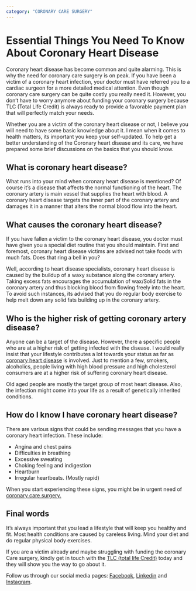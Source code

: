 ```yaml
---
category: "CORONARY CARE SURGERY"
---
```


# Essential Things You Need To Know About Coronary Heart Disease

Coronary heart disease has become common and quite alarming. This is why the need for coronary care surgery is on peak. If you have been a victim of a coronary heart infection, your doctor must have referred you to a cardiac surgeon for a more detailed medical attention. Even though coronary care surgery can be quite costly you really need it. However, you don’t have to worry anymore about funding your coronary surgery because TLC (Total Life Credit) is always ready to provide a favorable payment plan that will perfectly match your needs.

Whether you are a victim of the coronary heart disease or not, I believe you will need to have some basic knowledge about it. I mean when it comes to health matters, its important you keep your self-updated. To help get a better understanding of the Coronary heart disease and its care, we have prepared some brief discussions on the basics that you should know.

## What is coronary heart disease?

What runs into your mind when coronary heart disease is mentioned? Of course it’s a disease that affects the normal functioning of the heart. The coronary artery is main vessel that supplies the heart with blood. A coronary heart disease targets the inner part of the coronary artery and damages it in a manner that alters the normal blood flow into the heart.

## What causes the coronary heart disease?

If you have fallen a victim to the coronary heart disease, you doctor must have given you a special diet routine that you should maintain. First and foremost, coronary heart disease victims are advised not take foods with much fats. Does that ring a bell in you?

Well, according to heart disease specialists, coronary heart disease is caused by the buildup of a waxy substance along the coronary artery. Taking excess fats encourages the accumulation of wax/Solid fats in the coronary artery and thus blocking blood from flowing freely into the heart. To avoid such instances, its advised that you do regular body exercise to help melt down any solid fats building up in the coronary artery.

## Who is the higher risk of getting coronary artery disease?

Anyone can be a target of the disease. However, there a specific people who are at a higher risk of getting infected with the disease. I would really insist that your lifestyle contributes a lot towards your status as far as [coronary heart disease](https://tlc.com.au/coronary-care-surgery-loan-add-years-to-your-life/) is involved. Just to mention a few, smokers, alcoholics, people living with high blood pressure and high cholesterol consumers are at a higher risk of suffering coronary heart disease.

Old aged people are mostly the target group of most heart disease. Also, the infection might come into your life as a result of genetically inherited conditions.

## How do I know I have coronary heart disease?

There are various signs that could be sending messages that you have a coronary heart infection. These include:

- Angina and chest pains
- Difficulties in breathing
- Excessive sweating
- Choking feeling and indigestion
- Heartburn
- Irregular heartbeats. (Mostly rapid)

When you start experiencing these signs, you might be in urgent need of [coronary care surgery.](https://tlc.com.au/coronary-care-surgery/)

## Final words

It’s always important that you lead a lifestyle that will keep you healthy and fit. Most health conditions are caused by careless living. Mind your diet and do regular physical body exercises.

If you are a victim already and maybe struggling with funding the coronary Care surgery, kindly get in touch with the [TLC (total life Credit)](https://tlc.com.au/) today and they will show you the way to go about it.

Follow us through our social media pages: [Facebook](https://www.facebook.com/totallifestylecredit/), [Linkedin](https://www.linkedin.com/in/tim-boon-bba34350?trk=org-employees_profile-result-card_result-card_full-click) and [Instagram](https://www.instagram.com/tlc.social).
